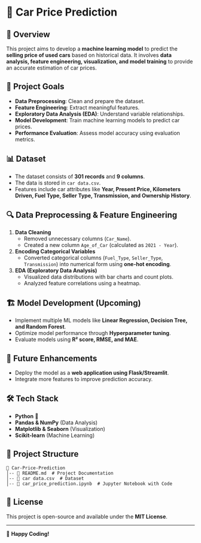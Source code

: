 # 🚗 Car Price Prediction

## 📌 Overview
This project aims to develop a **machine learning model** to predict the **selling price of used cars** based on historical data. It involves **data analysis, feature engineering, visualization, and model training** to provide an accurate estimation of car prices.

## 🎯 Project Goals
- **Data Preprocessing**: Clean and prepare the dataset.
- **Feature Engineering**: Extract meaningful features.
- **Exploratory Data Analysis (EDA)**: Understand variable relationships.
- **Model Development**: Train machine learning models to predict car prices.
- **Performance Evaluation**: Assess model accuracy using evaluation metrics.

## 📊 Dataset
- The dataset consists of **301 records** and **9 columns**.
- The data is stored in `car data.csv`.
- Features include car attributes like **Year, Present Price, Kilometers Driven, Fuel Type, Seller Type, Transmission, and Ownership History**.

## 🔍 Data Preprocessing & Feature Engineering
1. **Data Cleaning**
   - Removed unnecessary columns (`Car_Name`).
   - Created a new column `Age_of_Car` (calculated as `2021 - Year`).
2. **Encoding Categorical Variables**
   - Converted categorical columns (`Fuel_Type`, `Seller_Type`, `Transmission`) into numerical form using **one-hot encoding**.
3. **EDA (Exploratory Data Analysis)**
   - Visualized data distributions with bar charts and count plots.
   - Analyzed feature correlations using a heatmap.

## 🏗️ Model Development (Upcoming)
- Implement multiple ML models like **Linear Regression, Decision Tree, and Random Forest**.
- Optimize model performance through **Hyperparameter tuning**.
- Evaluate models using **R² score, RMSE, and MAE**.

## 🚀 Future Enhancements
- Deploy the model as a **web application using Flask/Streamlit**.
- Integrate more features to improve prediction accuracy.

## 🛠️ Tech Stack
- **Python** 🐍
- **Pandas & NumPy** (Data Analysis)
- **Matplotlib & Seaborn** (Visualization)
- **Scikit-learn** (Machine Learning)

## 📂 Project Structure
```
📁 Car-Price-Prediction
│-- 📄 README.md  # Project Documentation
│-- 📄 car data.csv  # Dataset
│-- 📄 car_price_prediction.ipynb  # Jupyter Notebook with Code
```

## 📜 License
This project is open-source and available under the **MIT License**.

---
🚀 **Happy Coding!**
